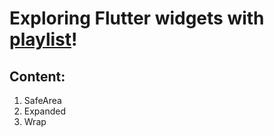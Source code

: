 # Exploring Flutter widgets with [playlist](https://www.youtube.com/playlist?list=PLOU2XLYxmsIL0pH0zWe_ZOHgGhZ7UasUE)!

## Content:

1. SafeArea
2. Expanded
3. Wrap
